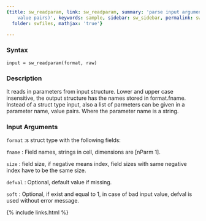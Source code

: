 ```yaml
---
{title: sw_readparam, link: sw_readparam, summary: 'parse input arguments (option,
    value pairs)', keywords: sample, sidebar: sw_sidebar, permalink: sw_readparam.html,
  folder: swfiles, mathjax: 'true'}

---
```


### Syntax

`input = sw_readparam(format, raw)`

### Description

It reads in parameters from input structure. Lower and upper case
insensitive, the output structure has the names stored in format.fname.
Instead of a struct type input, also a list of parmeters can be given in
a parameter name, value pairs. Where the parameter name is a string.
 

### Input Arguments

`format`
:s struct type with the following fields:

`fname`
:  Field names, strings in cell, dimensions are [nParm 1].

`size`
:  field size, if negative means index, field sizes with same
   negative index have to be the same size.

`defval`
:  Optional, default value if missing.

`soft`
:  Optional, if exist and equal to 1, in case of bad input
   value, defval is used without error message.

{% include links.html %}
